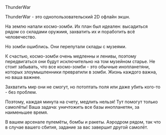 ThunderWar

ThunderWar - это однопользовательский 2D офлайн экшн.

На землю напали космо-зомби.
Их план был идеален: высадиться рядом со складами оружиия, захватить их и поработить всё человечество.

Но зомби ошиблись. Они перепутали склады с музеями.


К счастью, космо-зомби очень медленны и ленивы, поэтому передвигаться они будут исключительно на том музейном старье.
Не стоит забывать, что все космо-зомби - это обычные инопланетяни, которых злоумышленники превратили в зомби.
Жизнь каждого важна, но ваша важнее.

Захватить мир они не смогут, но потоптать поля или даже убить кого-то - без проблем.


Поэтому, каждая минута на счету, медлить нельзя!
Тут помогут только самолёты!
Ваша задача: уничтожить все базы инопланетян, за наименьшее время.

В вашем арсенале пулемёты, бомбы и ракеты.
Аэродром рядом, так что в случае вашего сбития, задание за вас завершит другой самолёт.
